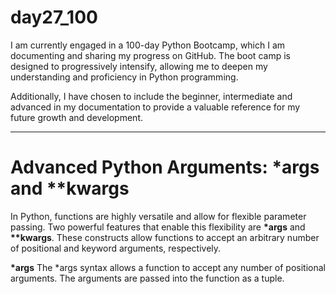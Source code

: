 # day27_100
I am currently engaged in a 100-day Python Bootcamp, which I am documenting and sharing my progress on GitHub. The boot camp is designed to progressively intensify, allowing me to deepen my understanding and proficiency in Python programming.

Additionally, I have chosen to include the beginner, intermediate and advanced in my documentation to provide a valuable reference for my future growth and development.

-------------------------

# Advanced Python Arguments: *args and **kwargs
In Python, functions are highly versatile and allow for flexible parameter passing. Two powerful features that enable this flexibility are __*args__ and __**kwargs__. These constructs allow functions to accept an arbitrary number of positional and keyword arguments, respectively.

__*args__
The *args syntax allows a function to accept any number of positional arguments. The arguments are passed into the function as a tuple.
